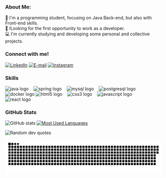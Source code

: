 ### About Me:
👋 I'm a programming student, focusing on Java Back-end, but also with Front-end skills.<br>💼 ILooking for the first opportunity to work as a developer.<br>💻 I'm currently studying and developing some personal and collective projects.


<h3 align="left">Connect with me!</h3>

[![LinkedIn](https://img.shields.io/badge/-LinkedIn-000?style=for-the-badge&logo=linkedin&logoColor=004DBF&color:FFF)](https://linkedin.com/in/pedrozss)
[![E-mail](https://img.shields.io/badge/-Email-000?style=for-the-badge&logo=microsoft-outlook&logoColor=004DBF&color:FFF)](mailto:pedro2707soares@gmail.com)
[![Instagram](https://img.shields.io/badge/-Instagram-000?style=for-the-badge&logo=instagram&logoColor=004DBF&color:FFF)](https://www.instagram.com/pesoaresz/)


<h3 align="left">Skills</h3>

<div align="left">
  
  <img src="https://cdn.jsdelivr.net/gh/devicons/devicon/icons/java/java-original.svg" height="25" alt="java logo"  />
  <img width="8" />
  <img src="https://cdn.jsdelivr.net/gh/devicons/devicon/icons/spring/spring-original.svg" height="25" alt="spring logo"  />
  <img width="8" />
  <img src="https://cdn.jsdelivr.net/gh/devicons/devicon/icons/mysql/mysql-original.svg" height="25" alt="mysql logo"  />
  <img width="8" />
  <img src="https://cdn.jsdelivr.net/gh/devicons/devicon/icons/postgresql/postgresql-original.svg" height="25" alt="postgresql logo"  />
  <img width="8" />
  <img src="https://cdn.jsdelivr.net/gh/devicons/devicon/icons/docker/docker-original.svg" height="25" alt="docker logo"  />
  <img src="https://cdn.jsdelivr.net/gh/devicons/devicon/icons/html5/html5-original.svg" height="25" alt="html5 logo"  />
  <img width="8" />
  <img src="https://cdn.jsdelivr.net/gh/devicons/devicon/icons/css3/css3-original.svg" height="25" alt="css3 logo"  />
  <img width="8" />
  <img src="https://cdn.jsdelivr.net/gh/devicons/devicon/icons/javascript/javascript-plain.svg" height="25" alt="javascript logo"  />
  <img width="8" />
  <img src="https://cdn.jsdelivr.net/gh/devicons/devicon/icons/react/react-original.svg" height="25" alt="react logo"  />
  <img width="8" />
</div>


<h3>GitHub Stats</h3>

![GitHub stats](https://github-readme-stats-git-masterrstaa-rickstaa.vercel.app/api?username=pedrozss&hide_title=true&show_icons=true&include_all_commits=false&count_private=true&line_height=25&hide=issues&bg_color=000&title_color=004DBF&text_color=FFF&border_radius=3&border_color=004DBF&icon_color=004DBF&theme=jolly)
[![Most Used Languages](https://github-readme-stats-git-masterrstaa-rickstaa.vercel.app/api/top-langs/?username=mari4souza&line_height=10&card_width=290&layout=compact&hide_title=false&count_private=true&langs_count=4&show_icons=true&title_color=004DBF&hide=html,css&bg_color=000&text_color=8B8B8B&border_radius=3&border_color=004DBF&count_private=true)](https://github.com/pedrozss/github-readme-stats)

![Random dev quotes](https://quotes-github-readme.vercel.app/api?type=horizontal)
<br>

<picture>
  <source media="(prefers-color-scheme: dark)" srcset="https://raw.githubusercontent.com/pedrozss/pedrozss/output/github-contribution-grid-snake-dark.svg">
  <source media="(prefers-color-scheme: light)" srcset="https://raw.githubusercontent.com/pedrozss/pedrozss/output/github-contribution-grid-snake.svg">
  <img alt="github contribution grid snake animation" src="https://raw.githubusercontent.com/pedrozss/pedrozss/output/github-contribution-grid-snake.svg">
</picture>
<br><br>
